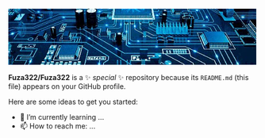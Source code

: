 [![Header](https://github.com/Fuza322/Fuza322/blob/main/assets/inf-tekhnolog-chto-takoe.jpg)]()

**Fuza322/Fuza322** is a ✨ _special_ ✨ repository because its `README.md` (this file) appears on your GitHub profile.

Here are some ideas to get you started:

- 🌱 I’m currently learning ...
- 📫 How to reach me: ...
<!--
- 🤔 I’m looking for help with ...
- 👯 I’m looking to collaborate on ...
- 🔭 I’m currently working on ...
- 💬 Ask me about ...
- ⚡ Fun fact: ...
- 😄 Pronouns: ...
-->
